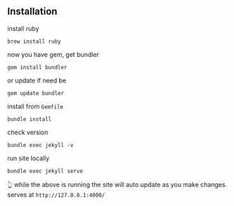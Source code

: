 
## Installation
install ruby
```
brew install ruby
```
now you have gem, get bundler
```
gem install bundler
```
or update if need be
```
gem update bundler
```
install from `Gemfile`
```
bundle install
```
check version
```
bundle exec jekyll -v
```
run site locally
```
bundle exec jekyll serve
```
👆 while the above is running the site will auto update
as you make changes. serves at `http://127.0.0.1:4000/`
